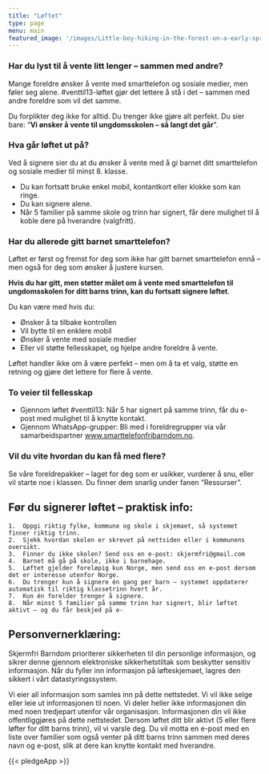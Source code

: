 ```yaml
---
title: "Løftet"
type: page
menu: main
featured_image: '/images/Little-boy-hiking-in-the-forest-on-a-early-spring.-Kid-playing-and-having-fun-in-spring-or-autumn-day.-1553078080_2757x1917.jpeg'
---
```


### Har du lyst til å vente litt lenger – sammen med andre?

Mange foreldre ønsker å vente med smarttelefon og sosiale medier, men føler seg alene.
#venttil13-løftet gjør det lettere å stå i det – sammen med andre foreldre som vil det samme.

Du forplikter deg ikke for alltid. Du trenger ikke gjøre alt perfekt.
Du sier bare: “**Vi ønsker å vente til **ungdomsskolen** – så langt det går**".

### Hva går løftet ut på?
Ved å signere sier du at du ønsker å vente med å gi barnet ditt smarttelefon og sosiale medier til minst 8. klasse.
- Du kan fortsatt bruke enkel mobil, kontantkort eller klokke som kan ringe.
- Du kan signere alene.
- Når 5 familier på samme skole og trinn har signert, får dere mulighet til å koble dere på hverandre (valgfritt).

### Har du allerede gitt barnet smarttelefon?
Løftet er først og fremst for deg som ikke har gitt barnet smarttelefon ennå – men også for deg som ønsker å justere kursen.

**Hvis du har gitt, men støtter målet om å vente med smarttelefon til ungdomsskolen for ditt barns trinn, kan du fortsatt signere løftet**.

Du kan være med hvis du:
- Ønsker å ta tilbake kontrollen
- Vil bytte til en enklere mobil
- Ønsker å vente med sosiale medier
- Eller vil støtte fellesskapet, og hjelpe andre foreldre å vente.

Løftet handler ikke om å være perfekt – men om å ta et valg, støtte en retning og gjøre det lettere for flere å vente.

### To veier til fellesskap
- Gjennom løftet #venttil13: Når 5 har signert på samme trinn, får du e-post med mulighet til å knytte kontakt.
- Gjennom WhatsApp-grupper: Bli med i foreldregrupper via vår samarbeidspartner www.smarttelefonfribarndom.no.

### Vil du vite hvordan du kan få med flere?
Se våre foreldrepakker – laget for deg som er usikker, vurderer å snu, eller vil starte noe i klassen.
Du finner dem snarlig under fanen “Ressurser”.

## Før du signerer løftet – praktisk info:
	1.	Oppgi riktig fylke, kommune og skole i skjemaet, så systemet finner riktig trinn.
	2.	Sjekk hvordan skolen er skrevet på nettsiden eller i kommunens oversikt.
	3.	Finner du ikke skolen? Send oss en e-post: skjermfri@gmail.com
	4.	Barnet må gå på skole, ikke i barnehage.
	5.	Løftet gjelder foreløpig kun Norge, men send oss en e-post dersom det er interesse utenfor Norge.
	6.	Du trenger kun å signere én gang per barn – systemet oppdaterer automatisk til riktig klassetrinn hvert år.
	7.	Kun én forelder trenger å signere.
	8.	Når minst 5 familier på samme trinn har signert, blir løftet aktivt – og du får beskjed på e-

## Personvernerklæring:

Skjermfri Barndom prioriterer sikkerheten til din personlige informasjon, og sikrer denne gjennom elektroniske sikkerhetstiltak som beskytter sensitiv informasjon. Når du fyller inn informasjon på løfteskjemaet, lagres den sikkert i vårt datastyringssystem.

Vi eier all informasjon som samles inn på dette nettstedet. Vi vil ikke selge eller leie ut informasjonen til noen. Vi deler heller ikke informasjonen din med noen tredjepart utenfor vår organisasjon. Informasjonen din vil ikke offentliggjøres på dette nettstedet. Dersom løftet ditt blir aktivt (5 eller flere løfter for ditt barns trinn), vil vi varsle deg. Du vil motta en e-post med en liste over familier som også venter på ditt barns trinn sammen med deres navn og e-post, slik at dere kan knytte kontakt med hverandre.

{{< pledgeApp >}}
